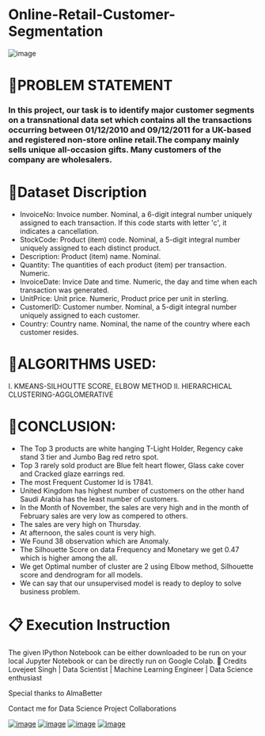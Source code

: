 # Online-Retail-Customer-Segmentation
![image](https://user-images.githubusercontent.com/104754645/204095336-a7917000-c853-402f-8c74-b3faac0f95c5.png)
# 📖PROBLEM STATEMENT
### In this project, our task is to identify major customer segments on a transnational data set which contains all the transactions occurring between 01/12/2010 and 09/12/2011 for a UK-based and registered non-store online retail.The company mainly sells unique all-occasion gifts. Many customers of the company are wholesalers.
# 📖Dataset Discription
* InvoiceNo: Invoice number. Nominal, a 6-digit integral number uniquely assigned to each transaction. If this code starts with letter 'c', it indicates a cancellation.
* StockCode: Product (item) code. Nominal, a 5-digit integral number uniquely assigned to each distinct product.
* Description: Product (item) name. Nominal.
* Quantity: The quantities of each product (item) per transaction. Numeric.
* InvoiceDate: Invice Date and time. Numeric, the day and time when each transaction was generated.
* UnitPrice: Unit price. Numeric, Product price per unit in sterling.
* CustomerID: Customer number. Nominal, a 5-digit integral number uniquely assigned to each customer.
* Country: Country name. Nominal, the name of the country where each customer resides.
# 📖ALGORITHMS USED:
I. KMEANS-SILHOUTTE SCORE, ELBOW METHOD
II. HIERARCHICAL CLUSTERING-AGGLOMERATIVE
# 📖CONCLUSION:
* The Top 3 products are white hanging T-Light Holder, Regency cake stand 3 tier and Jumbo Bag red retro spot.
* Top 3  rarely sold product are Blue felt heart flower, Glass cake cover and Cracked glaze earrings red.
* The most Frequent Customer Id is 17841.
* United Kingdom has highest number of customers on the other hand Saudi Arabia has the least number of customers.
* In the Month of November, the sales are very high and in the month of February sales are very low as compered to others.
* The sales are very high on Thursday. 
* At afternoon, the sales count is very high.
* We Found 38 observation which are Anomaly.
* The Silhouette Score on data Frequency and Monetary we get 0.47 which is higher among the all.
* We get Optimal number of cluster are 2 using Elbow method, Silhouette score and dendrogram for all models.
* We can say that our unsupervised model is ready to deploy to solve business problem.
# 📋 Execution Instruction
The given IPython Notebook can be either downloaded to be run on your local Jupyter Notebook or can be directly run on Google Colab.
📜 Credits
Lovejeet Singh | Data Scientist | Machine Learning Engineer | Data Science enthusiast

Special thanks to AlmaBetter

Contact me for Data Science Project Collaborations

[![image](https://user-images.githubusercontent.com/95841292/202914376-d5a83f3d-110a-4476-896e-1da078b185dc.png)](https://www.linkedin.com/in/lovejeet-singh31/) [![image](https://user-images.githubusercontent.com/95841292/202914715-787f6ae3-d9f6-491c-9cae-c717131ddebd.png)](https://github.com/Lovejeet-Singh-31) [![image](https://user-images.githubusercontent.com/95841292/202914883-bce71634-6c2b-4305-8020-4b240cb76e41.png)](https://medium.com/@lovebanna31) [![image](https://user-images.githubusercontent.com/95841292/202914940-5d5eba71-e45d-4e95-8dfe-65e45d255aec.png)](https://drive.google.com/file/d/1JtAYLpo14I_-OEYQ7ylEeST66joC13Cz/view?usp=sharing)


